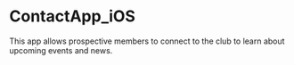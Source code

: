 # ContactApp_iOS
This app allows prospective members to connect to the club to learn about upcoming events and news.

